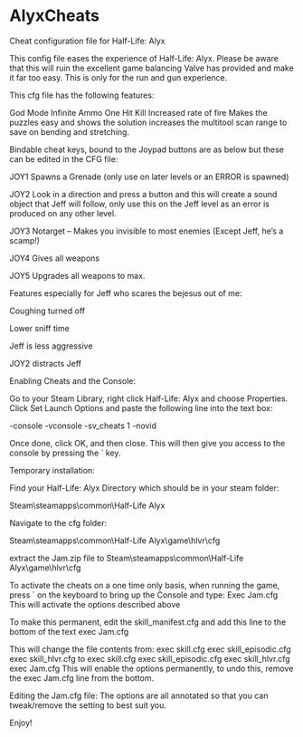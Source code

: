 # AlyxCheats
Cheat configuration file for Half-Life: Alyx

This config file eases the experience of Half-Life: Alyx. Please be aware that this will ruin the excellent game balancing Valve has provided and make it far too easy. This is only for the run and gun experience.

This cfg file has the following features:

God Mode
Infinite Ammo
One Hit Kill
Increased rate of fire
Makes the puzzles easy and shows the solution
increases the multitool scan range to save on bending and stretching.

Bindable cheat keys, bound to the Joypad buttons are as below but these can be edited in the CFG file:

JOY1	Spawns a Grenade (only use on later levels or an ERROR is spawned)

JOY2	Look in a direction and press a button and this will create a sound object that Jeff will follow, only use this on the Jeff level as an error is produced on any other level. 

JOY3	Notarget – Makes you invisible to most enemies (Except Jeff, he’s a scamp!) 

JOY4	Gives all weapons

JOY5	Upgrades all weapons to max. 


Features especially for Jeff who scares the bejesus out of me:

Coughing turned off 

Lower sniff time

Jeff is less aggressive

JOY2 distracts Jeff


Enabling Cheats and the Console:

Go to your Steam Library, right click Half-Life: Alyx and choose Properties.
Click Set Launch Options and paste the following line into the text box:

 -console -vconsole -sv_cheats 1 -novid

Once done, click OK, and then close. This will then give you access to the console by pressing the ` key.

Temporary installation:

Find your Half-Life: Alyx Directory which should be in your steam folder:

Steam\steamapps\common\Half-Life Alyx

Navigate to the cfg folder:

Steam\steamapps\common\Half-Life Alyx\game\hlvr\cfg

extract the Jam.zip file to
Steam\steamapps\common\Half-Life Alyx\game\hlvr\cfg

To activate the cheats on a one time only basis, when running the game, press ` on the keyboard to bring up the Console and type:
Exec Jam.cfg
This will activate the options described above

To make this permanent, edit the skill_manifest.cfg and add this line to the bottom of the text
exec Jam.cfg

This will change the file contents from:
exec skill.cfg
exec skill_episodic.cfg
exec skill_hlvr.cfg
to
exec skill.cfg
exec skill_episodic.cfg
exec skill_hlvr.cfg
exec Jam.cfg
This will enable the options permanently, to undo this, remove the exec Jam.cfg line from the bottom. 

Editing the Jam.cfg file:
The options are all annotated so that you can tweak/remove the setting to best suit you. 

Enjoy!

